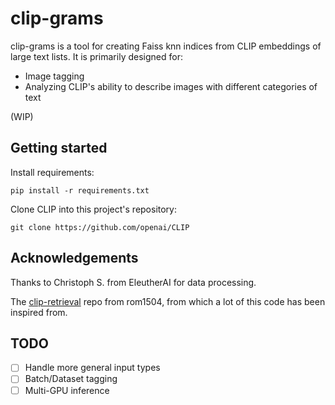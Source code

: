 # clip-grams

clip-grams is a tool for creating Faiss knn indices from CLIP embeddings of large text lists. It is primarily designed for:

- Image tagging
- Analyzing CLIP's ability to describe images with different categories of text

(WIP)

## Getting started

Install requirements:

```
pip install -r requirements.txt
```

Clone CLIP into this project's repository:

```
git clone https://github.com/openai/CLIP
```

## Acknowledgements

Thanks to Christoph S. from EleutherAI for data processing.

The [clip-retrieval](https://github.com/rom1504/clip-retrieval) repo from rom1504, from which a lot of this code has been inspired from.

## TODO
- [ ] Handle more general input types
- [ ] Batch/Dataset tagging
- [ ] Multi-GPU inference
